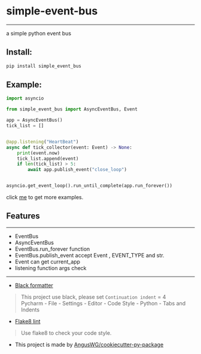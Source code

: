 # simple-event-bus

--- 

a simple python event bus

## Install:

``` bash
pip install simple_event_bus
```

## Example:

```python
import asyncio

from simple_event_bus import AsyncEventBus, Event

app = AsyncEventBus()
tick_list = []


@app.listening("HeartBeat")
async def tick_collector(event: Event) -> None:
    print(event.now)
    tick_list.append(event)
    if len(tick_list) > 5:
        await app.publish_event("close_loop")


asyncio.get_event_loop().run_until_complete(app.run_forever())
```

click [me](./example) to get more examples.

## Features

---

* EventBus
* AsyncEventBus
* EventBus.run_forever function
* EventBus.publish_event accept Event , EVENT_TYPE and str.
* Event can get current_app
* listening function args check

---

* [Black formatter](https://github.com/psf/black)

> This project use black, please set `Continuation indent` = 4  
> Pycharm - File - Settings - Editor - Code Style - Python - Tabs and Indents

* [Flake8 lint](https://github.com/PyCQA/flake8)

> Use flake8 to check your code style.

* This project is made by [AngusWG/cookiecutter-py-package](https://github.com/AngusWG/cookiecutter-py-package.git)
